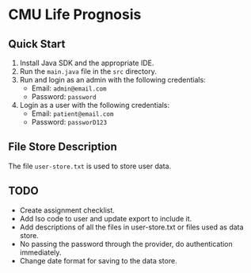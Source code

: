 # CMU Life Prognosis

## Quick Start

1. Install Java SDK and the appropriate IDE.
2. Run the `main.java` file in the `src` directory.
3. Run and login as an admin with the following credentials:
   - Email: `admin@email.com`
   - Password: `password`
4. Login as a user with the following credentials:
   - Email: `patient@email.com`
   - Password: `passworD123`

## File Store Description
The file `user-store.txt` is used to store user data.


## TODO

- Create assignment checklist.
- Add Iso code to user and update export to include it.
- Add descriptions of all the files in user-store.txt or files used as data store.
- No passing the password through the provider, do authentication immediately.
- Change date format for saving to the data store.
